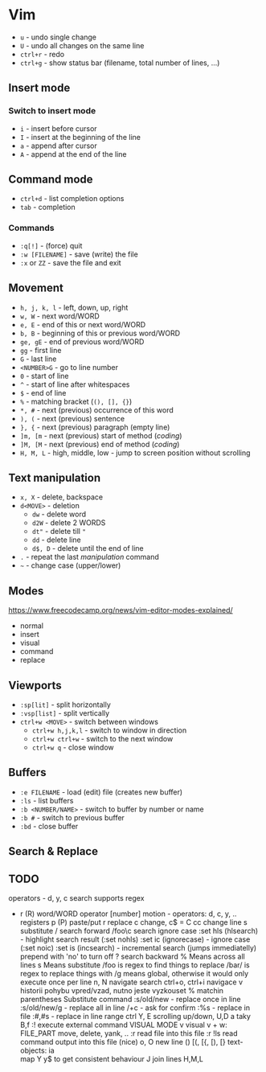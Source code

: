 # Vim

- `u` - undo single change
- `U` - undo all changes on the same line  
- `ctrl+r` - redo
- `ctrl+g` - show status bar (filename, total number of lines, ...)

## Insert mode

### Switch to insert mode
- `i` - insert before cursor
- `I` - insert at the beginning of the line 
- `a` - append after cursor
- `A` - append at the end of the line


## Command mode  
- `ctrl+d` - list completion options 
- `tab` - completion

### Commands
- `:q[!]` - (force) quit
- `:w [FILENAME]` - save (write) the file
- `:x` or `ZZ` - save the file and exit

## Movement
- `h, j, k, l`  - left, down, up, right
- `w, W` - next word/WORD
- `e, E` - end of this or next word/WORD
- `b, B` - beginning of this or previous word/WORD
- `ge, gE` - end of previous word/WORD 
- `gg` - first line
- `G` - last line
- `<NUMBER>G` - go to line number
- `0` - start of line
- `^` - start of line after whitespaces
- `$` - end of line
- `%` - matching bracket (`(), [], {}`)  
- `*, #` - next (previous) occurrence of this word
- `), (` - next (previous) sentence
- `}, {` - next (previous) paragraph (empty line)
- `]m, [m` - next (previous) start of method (_coding_)
- `]M, [M` - next (previous) end of method (_coding_)
- `H, M, L` - high, middle, low - jump to screen position without scrolling

## Text manipulation
- `x, X` - delete, backspace
- `d<MOVE>` - deletion
    - `dw` - delete word
    - `d2W` - delete 2 WORDS
    - `dt"` - delete till `"`
    - `dd` - delete line
    - `d$, D` - delete until the end of line
- `.` - repeat the last _manipulation_ command
- `~` - change case (upper/lower)


## Modes
https://www.freecodecamp.org/news/vim-editor-modes-explained/
- normal
- insert
- visual  
- command  
- replace

## Viewports
- `:sp[lit]` - split horizontally
- `:vsp[list]` - split vertically  
- `ctrl+w <MOVE>` - switch between windows
  - `ctrl+w h,j,k,l` - switch to window in direction
  - `ctrl+w ctrl+w` - switch to the next window
  - `ctrl+w q` - close window

## Buffers
- `:e FILENAME` - load (edit) file (creates new buffer)
- `:ls` - list buffers
- `:b <NUMBER/NAME>` - switch to buffer by number or name
- `:b #` - switch to previous buffer   
- `:bd` - close buffer

## Search & Replace

## 

TODO
---
operators - d, y, c
search supports regex
- r (R)
word/WORD
operator [number] motion - operators: d, c, y, ..
registers
p (P) paste/put
r replace
c change, c$ = C
cc change line
s substitute
/ search forward
/foo\c search ignore case
:set hls (hlsearch) - highlight search result (:set nohls)
:set ic (ignorecase) - ignore case (:set noic)
:set is (incsearch) - incremental search (jumps immediatelly)
prepend with 'no' to turn off
? search backward
  % Means across all lines
  s Means substitute
  /foo is regex to find things to replace
  /bar/ is regex to replace things with
  /g means global, otherwise it would only execute once per line
n, N navigate search
ctrl+o, ctrl+i navigace v historii pohybu vpred/vzad, nutno jeste vyzkouset
% matchin parentheses
Substitute command
:s/old/new - replace once in line
:s/old/new/g - replace all in line
/+c - ask for confirm
:%s - replace in file
:#,#s - replace in line range
ctrl Y, E scrolling up/down, U,D a taky B,f
:! execute external command
VISUAL MODE
v visual
v + w: FILE_PART
move, delete, yank, ..
:r read file into this file
:r !ls read command output into this file (nice)
o, O new line
()
[(, [{, [), [}
text-objects: ia  
map Y y$ to get consistent behaviour
  J join lines
H,M,L  